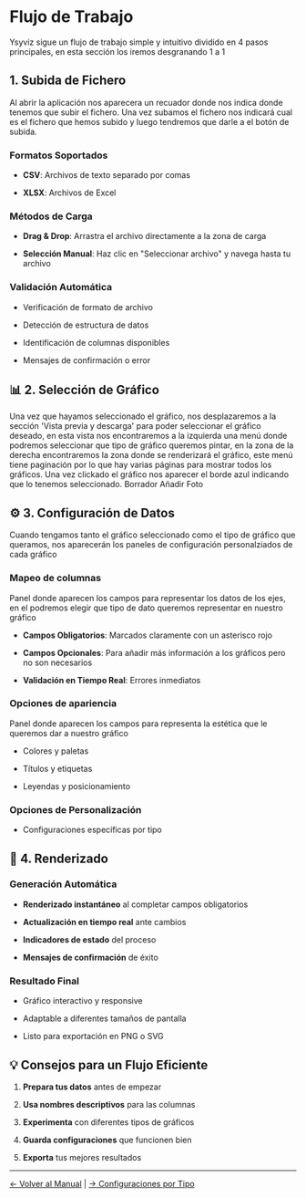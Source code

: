 # Flujo de Trabajo

  

Ysyviz sigue un flujo de trabajo simple y intuitivo dividido en 4 pasos principales, en esta sección los iremos desgranando 1 a 1

  

## 1. Subida de Fichero

Al abrir la aplicación nos aparecera un recuador donde nos indica donde tenemos que subir el fichero. Una vez subamos el fichero nos indicará cual es el fichero que hemos subido y luego tendremos que darle a el botón de subida.

### Formatos Soportados

-  **CSV**: Archivos de texto separado por comas

-  **XLSX**: Archivos de Excel

  

### Métodos de Carga

-  **Drag & Drop**: Arrastra el archivo directamente a la zona de carga

-  **Selección Manual**: Haz clic en "Seleccionar archivo" y navega hasta tu archivo

  

### Validación Automática

- Verificación de formato de archivo

- Detección de estructura de datos

- Identificación de columnas disponibles

- Mensajes de confirmación o error

  

## 📊 2. Selección de Gráfico

  Una vez que hayamos seleccionado el gráfico, nos desplazaremos a la sección 'Vista previa y descarga' para poder seleccionar el gráfico deseado, en esta vista nos encontraremos a la izquierda una menú donde podremos seleccionar que tipo de gráfico queremos pintar, en la zona de la derecha encontraremos la zona donde se renderizará el gráfico, este menú tiene paginación por lo que hay varias páginas para mostrar todos los gráficos. Una vez clickado el gráfico nos aparecer el borde azul indicando que lo tenemos seleccionado.
Borrador Añadir Foto

## ⚙️ 3. Configuración de Datos

  Cuando tengamos tanto el gráfico seleccionado como el tipo de gráfico que queramos, nos aparecerán los paneles de configuración personalziados de cada gráfico

### Mapeo de columnas

Panel donde aparecen los campos para representar los datos de los ejes, en el podremos elegir que tipo de dato queremos representar en nuestro gráfico

-  **Campos Obligatorios**: Marcados claramente con un asterisco rojo

-  **Campos Opcionales**: Para añadir más información a los gráficos pero no son necesarios 

-  **Validación en Tiempo Real**: Errores inmediatos
  

### Opciones de apariencia

Panel donde aparecen los campos para representa la estética que le queremos dar a nuestro gráfico

- Colores y paletas

- Títulos y etiquetas

- Leyendas y posicionamiento

### Opciones de Personalización

- Configuraciones específicas por tipo

  

## 🎨 4. Renderizado

  

### Generación Automática

-  **Renderizado instantáneo** al completar campos obligatorios

-  **Actualización en tiempo real** ante cambios

-  **Indicadores de estado** del proceso

-  **Mensajes de confirmación** de éxito

  

### Resultado Final

- Gráfico interactivo y responsive

- Adaptable a diferentes tamaños de pantalla

- Listo para exportación en PNG o SVG

  

## 💡 Consejos para un Flujo Eficiente

  

1.  **Prepara tus datos** antes de empezar

2.  **Usa nombres descriptivos** para las columnas

3.  **Experimenta** con diferentes tipos de gráficos

4.  **Guarda configuraciones** que funcionen bien

5.  **Exporta** tus mejores resultados

  

---

  

[← Volver al Manual](./) | [→ Configuraciones por Tipo](./chart-configs)